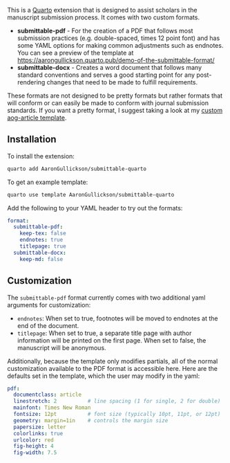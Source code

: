 This is a [Quarto](https://quarto.org) extension that is designed to assist scholars in the manuscript submission process. It comes with two custom formats.

* **submittable-pdf** - For the creation of a PDF that follows most submission practices (e.g. double-spaced, times 12 point font) and has some YAML options for making common adjustments such as endnotes. You can see a preview of the template at <https://aarongullickson.quarto.pub/demo-of-the-submittable-format/>
* **submittable-docx** - Creates a word document that follows many standard conventions and serves a good starting point for any post-rendering changes that need to be made to fulfill requirements.

These formats are not designed to be pretty formats but rather formats that will conform or can easily be made to conform with journal submission standards. If you want a pretty format, I suggest taking a look at my [custom aog-article template](https://github.com/AaronGullickson/aog-article-quarto).

## Installation

To install the extension:

```bash
quarto add AaronGullickson/submittable-quarto
```

To get an example template:

```bash
quarto use template AaronGullickson/submittable-quarto
```

Add the following to your YAML header to try out the formats:

```yaml
format:
  submittable-pdf:
    keep-tex: false
    endnotes: true
    titlepage: true
  submittable-docx:
    keep-md: false
```

## Customization

The `submittable-pdf` format currently comes with two additional yaml arguments for customization:

* `endnotes`: When set to true, footnotes will be moved to endnotes at the end of the document.
* `titlepage`: When set to true, a separate title page with author information will be printed on the first page. When set to false, the manuscript will be anonymous.

Additionally, because the template only modifies partials, all of the normal customization available to the PDF format is accessible here. Here are the defaults set in the template, which the user may modify in the yaml:

```yaml
pdf:
  documentclass: article
  linestretch: 2          # line spacing (1 for single, 2 for double)
  mainfont: Times New Roman
  fontsize: 12pt          # font size (typically 10pt, 11pt, or 12pt)
  geometry: margin=1in    # controls the margin size
  papersize: letter
  colorlinks: true
  urlcolor: red
  fig-height: 4
  fig-width: 7.5
```
